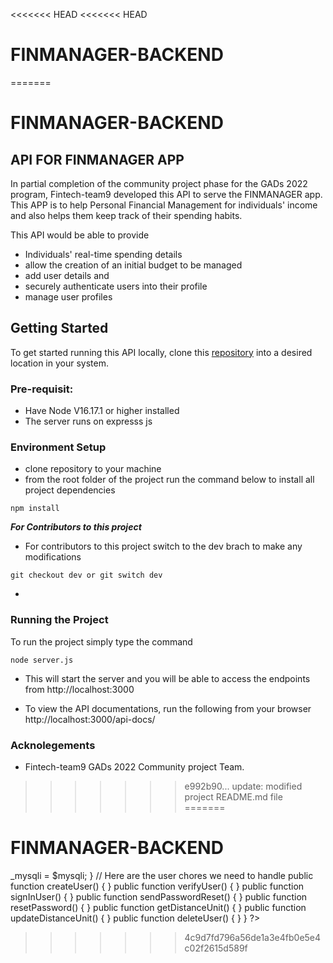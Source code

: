 <<<<<<< HEAD
<<<<<<< HEAD
# FINMANAGER-BACKEND
=======
# FINMANAGER-BACKEND

## API FOR FINMANAGER APP

In partial completion of the community project phase for the GADs 2022 program, Fintech-team9 developed this API to serve the FINMANAGER app. This APP is to help Personal Financial Management for individuals' income and also helps them keep track of their spending habits.

This API would  be able to provide
- Individuals' real-time spending details
- allow the creation of an initial budget to be managed
- add user details and 
- securely authenticate users into their profile
- manage user profiles

## Getting Started

To get started running this API locally, clone this [repository](https://github.com/FINMANAGER/FINMANAGER-BACKEND) into a desired location in your system.

### Pre-requisit:
- Have Node V16.17.1 or higher installed
- The server runs on expresss js 

### Environment Setup
- clone repository to your machine
- from the root folder of the project run the command below to install all project dependencies
```
npm install
```

***For Contributors to this project***
- For contributors to this project switch to the dev brach to make any modifications
```
git checkout dev or git switch dev
```
- 

### Running the Project
To run the project simply type the command

```
node server.js
```
- This will start the server and you will be able to access the endpoints from http://localhost:3000

- To view the API documentations, run the following from your browser http://localhost:3000/api-docs/

### Acknolegements
 - Fintech-team9 GADs 2022 Community project Team.






>>>>>>> e992b90... update: modified project README.md file
=======
# FINMANAGER-BACKEND
<?php
class User {
  // Holds the app’s current MySQLi object
  private $_mysqli;

  // Use the class constructor to store the passed MySQLi object
  public function __construct($mysqli) {
    $this->_mysqli = $mysqli;
  }

  // Here are the user chores we need to handle
  public function createUser() {

  }
  public function verifyUser() {

  }
  public function signInUser() {
 }
  public function sendPasswordReset() {

  }
  public function resetPassword() {

  }
  public function getDistanceUnit() {

  }
  public function updateDistanceUnit() {

  }
  public function deleteUser() {

  }
}
?>
>>>>>>> 4c9d7fd796a56de1a3e4fb0e5e4c02f2615d589f
